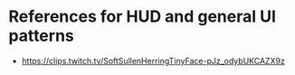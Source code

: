 # References for HUD and general UI patterns

- https://clips.twitch.tv/SoftSullenHerringTinyFace-pJz_odybUKCAZX9z
